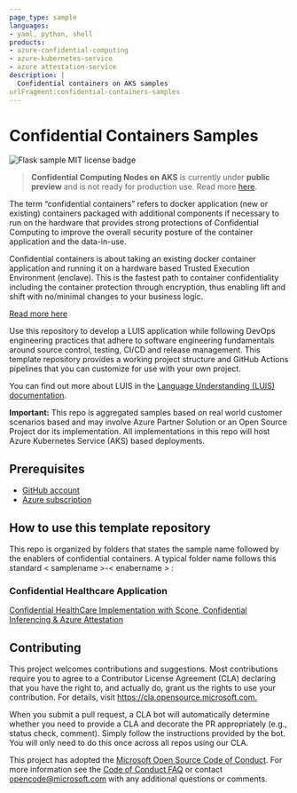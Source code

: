```yaml
---
page_type: sample
languages:
- yaml, python, shell
products:
- azure-confidential-computing
- azure-kubernetes-service
- azure attestation-service
description: |
  Confidential containers on AKS samples
urlFragment:confidential-containers-samples
---
```


# Confidential Containers Samples

![Flask sample MIT license badge](https://img.shields.io/badge/license-MIT-green.svg)

> **Confidential Computing Nodes on AKS** is currently under **public preview** and is not ready for production use. Read more [here](https://aka.ms/acconakspreview). 

The term “confidential containers” refers to docker application (new or existing) containers packaged with additional components if necessary to run on the hardware that provides strong protections of Confidential Computing to improve the overall security posture of the container application and the data-in-use.

Confidential containers is about taking an existing docker container application and running it on a hardware based Trusted Execution Environment (enclave). This is the fastest path to container confidentiality including the container protection through encryption, thus enabling lift and shift with no/minimal changes to your business logic.

[Read more here](http://aka.ms/confidentialcontainers)

Use this repository to develop a LUIS application while following DevOps engineering practices that adhere to software engineering fundamentals around source control, testing, CI/CD and release management. This template repository provides a working project structure and GitHub Actions pipelines that you can customize for use with your own project.

You can find out more about LUIS in the [Language Understanding (LUIS) documentation](https://docs.microsoft.com/azure/cognitive-services/luis/).

**Important:** This repo is aggregated samples based on real world customer scenarios based and may involve Azure Partner Solution or an Open Source Project dor its implementation. All implementations in this repo will host Azure Kubernetes Service (AKS) based deployments.

## Prerequisites

- [GitHub account](https://github.com/join)
- [Azure subscription](https://azure.microsoft.com/free/)

## How to use this template repository

This repo is organized by folders that states the sample name followed by the enablers of confidential containers. A typical folder name follows this standard < samplename >-< enabername > :

### Confidential Healthcare Application

[Confidential HealthCare Implementation with Scone, Confidential Inferencing & Azure Attestation](confidential-healthcare-scone-confinf-onnx/README.md) 

## Contributing

This project welcomes contributions and suggestions.  Most contributions require you to agree to a
Contributor License Agreement (CLA) declaring that you have the right to, and actually do, grant us
the rights to use your contribution. For details, visit <https://cla.opensource.microsoft.com.>

When you submit a pull request, a CLA bot will automatically determine whether you need to provide
a CLA and decorate the PR appropriately (e.g., status check, comment). Simply follow the instructions
provided by the bot. You will only need to do this once across all repos using our CLA.

This project has adopted the [Microsoft Open Source Code of Conduct](https://opensource.microsoft.com/codeofconduct/).
For more information see the [Code of Conduct FAQ](https://opensource.microsoft.com/codeofconduct/faq/) or
contact [opencode@microsoft.com](mailto:opencode@microsoft.com) with any additional questions or comments.
